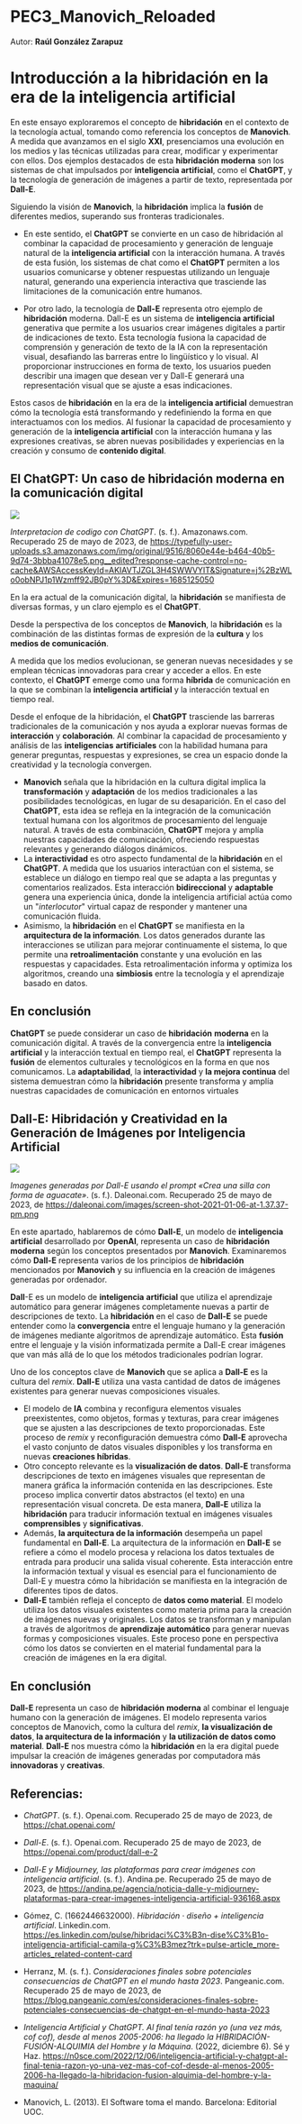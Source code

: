 # PEC3_Manovich_Reloaded

Autor: **Raúl González Zarapuz**

# Introducción a la hibridación en la era de la inteligencia artificial
En este ensayo exploraremos el concepto de **hibridación** en el contexto de la tecnología actual, tomando como referencia los conceptos de **Manovich**. A medida que avanzamos en el siglo **XXI**, presenciamos una evolución en los medios y las técnicas utilizadas para crear, modificar y experimentar con ellos. Dos ejemplos destacados de esta **hibridación moderna** son los sistemas de chat impulsados por **inteligencia artificial**, como el **ChatGPT**, y la tecnología de generación de imágenes a partir de texto, representada por **Dall-E**.

Siguiendo la visión de **Manovich**, la **hibridación** implica la **fusión** de diferentes medios, superando sus fronteras tradicionales.

- En este sentido, el **ChatGPT** se convierte en un caso de hibridación al combinar la capacidad de procesamiento y generación de lenguaje natural de la **inteligencia artificial** con la interacción humana. A través de esta fusión, los sistemas de chat como el **ChatGPT** permiten a los usuarios comunicarse y obtener respuestas utilizando un lenguaje natural, generando una experiencia interactiva que trasciende las limitaciones de la comunicación entre humanos.

- Por otro lado, la tecnología de **Dall-E** representa otro ejemplo de **hibridación** moderna. Dall-E es un sistema de **inteligencia artificial** generativa que permite a los usuarios crear imágenes digitales a partir de indicaciones de texto. Esta tecnología fusiona la capacidad de comprensión y generación de texto de la IA con la representación visual, desafiando las barreras entre lo lingüístico y lo visual. Al proporcionar instrucciones en forma de texto, los usuarios pueden describir una imagen que desean ver y Dall-E generará una representación visual que se ajuste a esas indicaciones.

Estos casos de **hibridación** en la era de la **inteligencia artificial** demuestran cómo la tecnología está transformando y redefiniendo la forma en que interactuamos con los medios. Al fusionar la capacidad de procesamiento y generación de la **inteligencia artificial** con la interacción humana y las expresiones creativas, se abren nuevas posibilidades y experiencias en la creación y consumo de **contenido digital**.
## **El ChatGPT: Un caso de hibridación moderna en la comunicación digital**

![](Aspose.Words.c7024a34-23a4-4dfc-80d4-17c4f0efe7ca.001.png)

*Interpretacion de codigo con ChatGPT*. (s. f.). Amazonaws.com. Recuperado 25 de mayo de 2023, de <https://typefully-user-uploads.s3.amazonaws.com/img/original/9516/8060e44e-b464-40b5-9d74-3bbba41078e5.png__edited?response-cache-control=no-cache&AWSAccessKeyId=AKIAVTJZGL3H4SWWVYIT&Signature=j%2BzWLo0obNPJ1p1Wzmff92JB0pY%3D&Expires=1685125050>

En la era actual de la comunicación digital, la **hibridación** se manifiesta de diversas formas, y un claro ejemplo es el **ChatGPT**. 

Desde la perspectiva de los conceptos de **Manovich**, la **hibridación** es la combinación de las distintas formas de expresión de la **cultura** y los **medios de comunicación**.

A medida que los medios evolucionan, se generan nuevas necesidades y se emplean técnicas innovadoras para crear y acceder a ellos. En este contexto, el **ChatGPT** emerge como una forma **híbrida** de comunicación en la que se combinan la **inteligencia** **artificial** y la interacción textual en tiempo real.

Desde el enfoque de la hibridación, el **ChatGPT** trasciende las barreras tradicionales de la comunicación y nos ayuda a explorar nuevas formas de **interacción** y **colaboración**. Al combinar la capacidad de procesamiento y análisis de las **inteligencias** **artificiales** con la habilidad humana para generar preguntas, respuestas y expresiones, se crea un espacio donde la creatividad y la tecnología convergen.

- **Manovich** señala que la hibridación en la cultura digital implica la **transformación** y **adaptación** de los medios tradicionales a las posibilidades tecnológicas, en lugar de su desaparición. En el caso del **ChatGPT**, esta idea se refleja en la integración de la comunicación textual humana con los algoritmos de procesamiento del lenguaje natural. A través de esta combinación, **ChatGPT** mejora y amplía nuestras capacidades de comunicación, ofreciendo respuestas relevantes y generando diálogos dinámicos.
- La **interactividad** es otro aspecto fundamental de la **hibridación** en el **ChatGPT**. A medida que los usuarios interactúan con el sistema, se establece un diálogo en tiempo real que se adapta a las preguntas y comentarios realizados. Esta interacción **bidireccional** y **adaptable** genera una experiencia única, donde la inteligencia artificial actúa como un "*interlocutor*" virtual capaz de responder y mantener una comunicación fluida.
- Asimismo, la **hibridación** en el **ChatGPT** se manifiesta en la **arquitectura de la información**. Los datos generados durante las interacciones se utilizan para mejorar continuamente el sistema, lo que permite una **retroalimentación** constante y una evolución en las respuestas y capacidades. Esta retroalimentación informa y optimiza los algoritmos, creando una **simbiosis** entre la tecnología y el aprendizaje basado en datos.
## **En conclusión**
**ChatGPT** se puede considerar un caso de **hibridación** **moderna** en la comunicación digital. A través de la convergencia entre la **inteligencia** **artificial** y la interacción textual en tiempo real, el **ChatGPT** representa la **fusión** de elementos culturales y tecnológicos en la forma en que nos comunicamos. La **adaptabilidad**, la **interactividad** y **la mejora continua** del sistema demuestran cómo la **hibridación** presente transforma y amplía nuestras capacidades de comunicación en entornos virtuales
## **Dall-E: Hibridación y Creatividad en la Generación de Imágenes por Inteligencia Artificial**

![](Aspose.Words.c7024a34-23a4-4dfc-80d4-17c4f0efe7ca.002.png)

*Imagenes generadas por Dall-E usando el prompt «Crea una silla con forma de aguacate»*. (s. f.). Daleonai.com. Recuperado 25 de mayo de 2023, de <https://daleonai.com/images/screen-shot-2021-01-06-at-1.37.37-pm.png>

En este apartado, hablaremos de cómo **Dall-E**, un modelo de **inteligencia** **artificial** desarrollado por **OpenAI**, representa un caso de **hibridación** **moderna** según los conceptos presentados por **Manovich**. Examinaremos cómo **Dall-E** representa varios de los principios de **hibridación** mencionados por **Manovich** y su influencia en la creación de imágenes generadas por ordenador.

**Dall**-E es un modelo de **inteligencia** **artificial** que utiliza el aprendizaje automático para generar imágenes completamente nuevas a partir de descripciones de texto. La **hibridación** en el caso de **Dall-E** se puede entender como la **convergencia** entre el lenguaje humano y la generación de imágenes mediante algoritmos de aprendizaje automático. Esta **fusión** entre el lenguaje y la visión informatizada permite a Dall-E crear imágenes que van más allá de lo que los métodos tradicionales podrían lograr.

Uno de los conceptos clave de **Manovich** que se aplica a **Dall-E** es la cultura del *remix*. **Dall-E** utiliza una vasta cantidad de datos de imágenes existentes para generar nuevas composiciones visuales.

- El modelo de **IA** combina y reconfigura elementos visuales preexistentes, como objetos, formas y texturas, para crear imágenes que se ajusten a las descripciones de texto proporcionadas. Este proceso de *remix* y reconfiguración demuestra cómo **Dall-E** aprovecha el vasto conjunto de datos visuales disponibles y los transforma en nuevas **creaciones híbridas**.
- Otro concepto relevante es la **visualización de datos**. **Dall-E** transforma descripciones de texto en imágenes visuales que representan de manera gráfica la información contenida en las descripciones. Este proceso implica convertir datos abstractos (el texto) en una representación visual concreta. De esta manera, **Dall-E** utiliza la **hibridación** para traducir información textual en imágenes visuales **comprensibles** y **significativas**.
- Además, **la arquitectura de la información** desempeña un papel fundamental en **Dall-E**. La arquitectura de la información en **Dall-E** se refiere a cómo el modelo procesa y relaciona los datos textuales de entrada para producir una salida visual coherente. Esta interacción entre la información textual y visual es esencial para el funcionamiento de Dall-E y muestra cómo la hibridación se manifiesta en la integración de diferentes tipos de datos.
- **Dall-E** también refleja el concepto de **datos como material**. El modelo utiliza los datos visuales existentes como materia prima para la creación de imágenes nuevas y originales. Los datos se transforman y manipulan a través de algoritmos de **aprendizaje automático** para generar nuevas formas y composiciones visuales. Este proceso pone en perspectiva cómo los datos se convierten en el material fundamental para la creación de imágenes en la era digital.
## **En conclusión**
**Dall-E** representa un caso de **hibridación** **moderna** al combinar el lenguaje humano con la generación de imágenes. El modelo representa varios conceptos de Manovich, como la cultura del *remix*, **la visualización de datos**, **la arquitectura de la información** y **la utilización de datos como material**. **Dall-E** nos muestra cómo la **hibridación** en la era digital puede impulsar la creación de imágenes generadas por computadora más **innovadoras** y **creativas**.
## **Referencias:**
- *ChatGPT*. (s. f.). Openai.com. Recuperado 25 de mayo de 2023, de <https://chat.openai.com/>

- *Dall-E*. (s. f.). Openai.com. Recuperado 25 de mayo de 2023, de <https://openai.com/product/dall-e-2>

- *Dall-E y Midjourney, las plataformas para crear imágenes con inteligencia artificial*. (s. f.). Andina.pe. Recuperado 25 de mayo de 2023, de <https://andina.pe/agencia/noticia-dalle-y-midjourney-plataformas-para-crear-imagenes-inteligencia-artificial-936168.aspx>

- Gómez, C. (1662446632000). *Hibridación · diseño + inteligencia artificial*. Linkedin.com. <https://es.linkedin.com/pulse/hibridaci%C3%B3n-dise%C3%B1o-inteligencia-artificial-camila-g%C3%B3mez?trk=pulse-article_more-articles_related-content-card>

- Herranz, M. (s. f.). *Consideraciones finales sobre potenciales consecuencias de ChatGPT en el mundo hasta 2023*. Pangeanic.com. Recuperado 25 de mayo de 2023, de <https://blog.pangeanic.com/es/consideraciones-finales-sobre-potenciales-consecuencias-de-chatgpt-en-el-mundo-hasta-2023>

- *Inteligencia Artificial y ChatGPT. Al final tenía razón yo (una vez más, cof cof), desde al menos 2005-2006: ha llegado la HIBRIDACIÓN-FUSIÓN-ALQUIMIA del Hombre y la Máquina*. (2022, diciembre 6). Sé y Haz. <https://n0sce.com/2022/12/06/inteligencia-artificial-y-chatgpt-al-final-tenia-razon-yo-una-vez-mas-cof-cof-desde-al-menos-2005-2006-ha-llegado-la-hibridacion-fusion-alquimia-del-hombre-y-la-maquina/>

- Manovich, L. (2013). El Software toma el mando. Barcelona: Editorial UOC.
